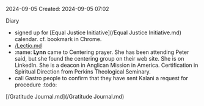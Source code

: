 2024-09-05
Created: 2024-09-05 07:02

Diary 
- signed up for [Equal Justice Initiative](/Equal Justice Initiative.md) calendar. cf. bookmark in Chrome.
- [/Lectio.md](/Lectio.md)
- :name: **Lynn** came to Centering prayer. She has been attending Peter said, but she found the centering group on their web site. She is on LinkedIn. She is a deacon in Anglican Mission in America. Certification in Spiritual Direction from Perkins Theological Seminary.
- call Gastro people to confirm that they have sent Kalani a request for procedure :todo:

[/Gratitude Journal.md](/Gratitude Journal.md)

